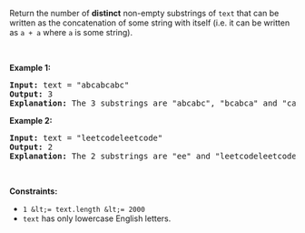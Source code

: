 Return the number of __distinct__ non-empty substrings of `` text ``&nbsp;that can be written as the concatenation of some string with itself (i.e. it can be written as `` a + a ``&nbsp;where `` a `` is some string).

&nbsp;

__Example 1:__

<pre>
<strong>Input:</strong> text = "abcabcabc"
<strong>Output:</strong> 3
<b>Explanation: </b>The 3 substrings are "abcabc", "bcabca" and "cabcab".
</pre>

__Example 2:__

<pre>
<strong>Input:</strong> text = "leetcodeleetcode"
<strong>Output:</strong> 2
<b>Explanation: </b>The 2 substrings are "ee" and "leetcodeleetcode".
</pre>

&nbsp;

__Constraints:__

*   `` 1 &lt;= text.length &lt;= 2000 ``
*   `` text ``&nbsp;has only lowercase English letters.